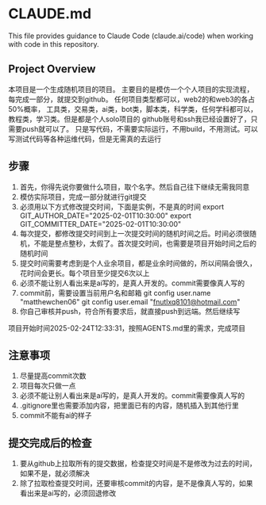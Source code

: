 # CLAUDE.md

This file provides guidance to Claude Code (claude.ai/code) when working with code in this repository.

## Project Overview
本项目是一个生成随机项目的项目。
主要目的是模仿一个个人项目的实现流程，每完成一部分，就提交到github。
任何项目类型都可以，web2的和web3的各占50%概率，
工具类，交易类，ai类，bot类，脚本类，科学类，任何学科都可以，教程类，学习类。但是都是个人solo项目的
github账号和ssh我已经设置好了，只需要push就可以了。
只是写代码，不需要实际运行，不用build，不用测试。可以写测试代码等各种运维代码，但是无需真的去运行

## 步骤
1. 首先，你得先说你要做什么项目，取个名字。然后自己往下继续无需我同意
2. 模仿实际项目，完成一部分就进行git提交
3. 必须用以下方式修改提交时间，下面是实例，不是真的时间
export GIT_AUTHOR_DATE="2025-02-01T10:30:00"
export GIT_COMMITTER_DATE="2025-02-01T10:30:00"
4. 每次提交，都修改提交时间到上一次提交时间的随机时间之后。时间必须很随机，不能是整点整秒，太假了。首次提交时间，也需要是项目开始时间之后的随机时间
7. 提交时间需要考虑到是个人业余项目，都是业余时间做的，所以间隔会很久，花时间会更长。每个项目至少提交6次以上
8. 必须不能让别人看出来是ai写的，是真人开发的。commit需要像真人写的
9. commit前，需要设置当前用户名和邮箱
git config user.name "matthewchen06"
git config user.email "fnutlxq8101@hotmail.com"
10. 你自己审核并push，符合所有要求后，就直接push到远端。然后继续写

项目开始时间2025-02-24T12:33:31，按照AGENTS.md里的需求，完成项目

## 注意事项
1. 尽量提高commit次数
2. 项目每次只做一点
3. 必须不能让别人看出来是ai写的，是真人开发的。commit需要像真人写的
4. .gitignore里也需要添加内容，把里面已有的内容，随机插入到其他行里
5. commit不能有ai的样子

## 提交完成后的检查
1. 要从github上拉取所有的提交数据，检查提交时间是不是修改为过去的时间，如果不是，就必须解决
2. 除了拉取检查提交时间，还要审核commit的内容，是不是像真人写的，如果看出来是ai写的，必须回退修改